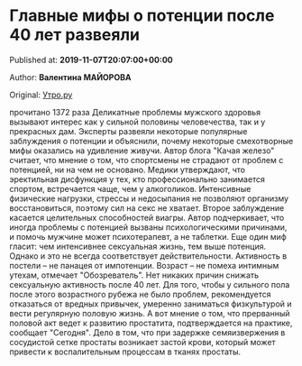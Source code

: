 
# Главные мифы о потенции после 40 лет развеяли

Published at: **2019-11-07T20:07:00+00:00**

Author: **Валентина МАЙОРОВА**

Original: [Утро.ру](https://utro.ru/life/2019/11/07/1423795.shtml)

прочитано 1372 раза
Деликатные проблемы мужского здоровья вызывают интерес как у сильной половины человечества, так и у прекрасных дам. Эксперты развеяли некоторые популярные заблуждения о потенции и объяснили, почему некоторые смехотворные мифы оказались на удивление живучи.
Автор блога "Качая железо" считает, что мнение о том, что спортсмены не страдают от проблем с потенцией, ни на чем не основано. Медики утверждают, что эректильная дисфункция у тех, кто профессионально занимается спортом, встречается чаще, чем у алкоголиков. Интенсивные физические нагрузки, стрессы и недосыпания не позволяют организму восстановиться, поэтому сил на секс не хватает.
Второе заблуждение касается целительных способностей виагры. Автор подчеркивает, что иногда проблемы с потенцией вызваны психологическими причинами, и помочь мужчине может психотерапевт, а не таблетки.
Еще один миф гласит: чем интенсивнее сексуальная жизнь, тем выше потенция. Однако и это не всегда соответствует действительности. Активность в постели – не панацея от импотенции.
Возраст – не помеха интимным утехам, отмечает "Обозреватель". Нет никаких причин снижать сексуальную активность после 40 лет. Для того, чтобы у сильного пола после этого возрастного рубежа не было проблем, рекомендуется отказаться от вредных привычек, умеренно заниматься физкультурой и вести регулярную половую жизнь.
А вот мнение о том, что прерванный половой акт ведет к развитию простатита, подтверждается на практике, сообщает "Сегодня". Дело в том, что при задержке семяизвержения в сосудистой сетке простаты возникает застой крови, который может привести к воспалительным процессам в тканях простаты.
